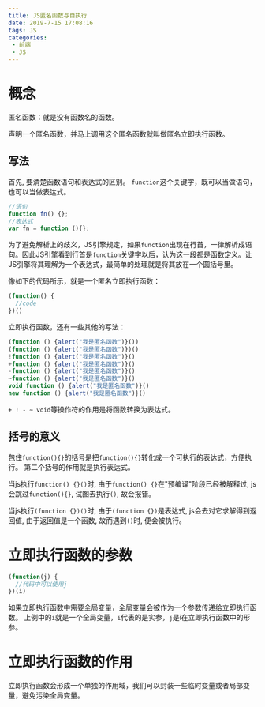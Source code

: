 ```yaml
---
title: JS匿名函数与自执行
date: 2019-7-15 17:08:16
tags: JS
categories: 
 - 前端
 - JS
---
```


# 概念
匿名函数：就是没有函数名的函数。

声明一个匿名函数，并马上调用这个匿名函数就叫做匿名立即执行函数。
## 写法
首先, 要清楚函数语句和表达式的区别。
`function`这个关键字，既可以当做语句，也可以当做表达式。
```js
//语句
function fn() {};
//表达式
var fn = function (){};
```
为了避免解析上的歧义，JS引擎规定，如果`function`出现在行首，一律解析成语句。因此JS引擎看到行首是`function`关键字以后，认为这一段都是函数定义。让JS引擎将其理解为一个表达式，最简单的处理就是将其放在一个圆括号里。

像如下的代码所示，就是一个匿名立即执行函数：
```js
(function() {
  //code
})()
```
立即执行函数，还有一些其他的写法：
```js
(function () {alert("我是匿名函数")}())
(function () {alert("我是匿名函数")})()
!function () {alert("我是匿名函数")}()
+function () {alert("我是匿名函数")}()
-function () {alert("我是匿名函数")}()
~function () {alert("我是匿名函数")}()
void function () {alert("我是匿名函数")}()
new function () {alert("我是匿名函数")}()
```
`+ ! - ~ void`等操作符的作用是将函数转换为表达式。
## 括号的意义
包住`function(){}`的括号是把`function(){}`转化成一个可执行的表达式，方便执行。
第二个括号的作用就是执行表达式。

当js执行`function() {}()`时, 由于`function() {}`在"预编译"阶段已经被解释过, js会跳过`function(){}`, 试图去执行`()`, 故会报错。

当js执行`(function {})()`时, 由于`(function {})`是表达式, js会去对它求解得到返回值, 由于返回值是一个函数, 故而遇到`()`时, 便会被执行。
# 立即执行函数的参数
```js
(function(j) {
  //代码中可以使用j
})(i)
```
如果立即执行函数中需要全局变量，全局变量会被作为一个参数传递给立即执行函数。
上例中的`i`就是一个全局变量，`i`代表的是实参，`j`是i在立即执行函数中的形参。
# 立即执行函数的作用
立即执行函数会形成一个单独的作用域，我们可以封装一些临时变量或者局部变量，避免污染全局变量。
